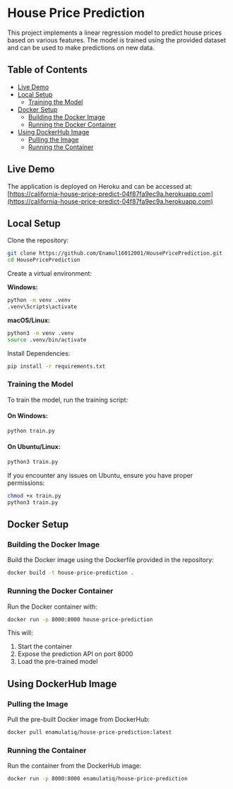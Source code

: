 # House Price Prediction

This project implements a linear regression model to predict house prices based on various features. The model is trained using the provided dataset and can be used to make predictions on new data.

## Table of Contents
- [Live Demo](#live-demo)
- [Local Setup](#local-setup)
  - [Training the Model](#training-the-model)
- [Docker Setup](#docker-setup)
  - [Building the Docker Image](#building-the-docker-image)
  - [Running the Docker Container](#running-the-docker-container)
- [Using DockerHub Image](#using-dockerhub-image)
  - [Pulling the Image](#pulling-the-image)
  - [Running the Container](#running-the-container)

## Live Demo

The application is deployed on Heroku and can be accessed at:
[https://california-house-price-predict-04f87fa9ec9a.herokuapp.com](https://california-house-price-predict-04f87fa9ec9a.herokuapp.com)

## Local Setup

Clone the repository:

```bash
git clone https://github.com/Enamul16012001/HousePricePrediction.git
cd HousePricePrediction
```

Create a virtual environment:

**Windows:**
```bash
python -m venv .venv
.venv\Scripts\activate
```

**macOS/Linux:**
```bash
python3 -m venv .venv
source .venv/bin/activate
```

Install Dependencies:

```bash
pip install -r requirements.txt
```

### Training the Model

To train the model, run the training script:

#### On Windows:
```bash
python train.py
```

#### On Ubuntu/Linux:
```bash
python3 train.py
```

If you encounter any issues on Ubuntu, ensure you have proper permissions:
```bash
chmod +x train.py
python3 train.py
```

## Docker Setup

### Building the Docker Image

Build the Docker image using the Dockerfile provided in the repository:

```bash
docker build -t house-price-prediction .
```

### Running the Docker Container

Run the Docker container with:

```bash
docker run -p 8000:8000 house-price-prediction
```

This will:
1. Start the container
2. Expose the prediction API on port 8000
3. Load the pre-trained model

## Using DockerHub Image

### Pulling the Image

Pull the pre-built Docker image from DockerHub:

```bash
docker pull enamulatiq/house-price-prediction:latest
```

### Running the Container

Run the container from the DockerHub image:

```bash
docker run -p 8000:8000 enamulatiq/house-price-prediction
```
